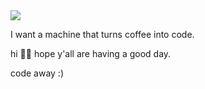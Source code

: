 <img align="center" src="https://github-readme-stats.vercel.app/api/top-langs/?username=Gayathri-Chennakrishnam-au16&theme=dark&show_icons=true" />

<!-- Links to your social media accounts -->

[1]: https://twitter.com/yourmomhas
[2]: https://www.linkedin.com/in/gayathri-b-m-536b69a5/

I want a machine that turns coffee into code.

hi 🙌🏽 hope y'all are having a good day.


code away :)
